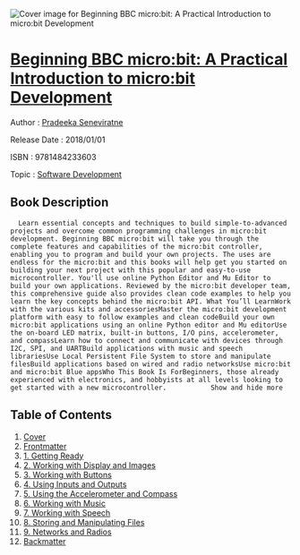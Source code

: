 ![Cover image for Beginning BBC micro:bit: A Practical Introduction to micro:bit Development](https://imgdetail.ebookreading.net/cover/cover/20200215/EB9781484233603.jpg)

[Beginning BBC micro:bit: A Practical Introduction to micro:bit Development](https://ebookreading.net/view/book/Beginning+BBC+micro%3Abit%3A+A+Practical+Introduction+to+micro%3Abit+Development-EB9781484233603_1.html "Beginning BBC micro:bit: A Practical Introduction to micro:bit Development")
====================================================================================================================

Author : [Pradeeka Seneviratne](https://ebookreading.net/search/author/Pradeeka+Seneviratne)

Release Date : 2018/01/01

ISBN : 9781484233603

Topic : [Software Development](https://ebookreading.net/search/category/software-development)

Book Description
-----------------

      Learn essential concepts and techniques to build simple-to-advanced projects and overcome common programming challenges in micro:bit development. Beginning BBC micro:bit will take you through the complete features and capabilities of the micro:bit controller, enabling you to program and build your own projects. The uses are endless for the micro:bit and this books will help get you started on building your next project with this popular and easy-to-use microcontroller. You'll use online Python Editor and Mu Editor to build your own applications. Reviewed by the micro:bit developer team, this comprehensive guide also provides clean code examples to help you learn the key concepts behind the micro:bit API. What You’ll LearnWork with the various kits and accessoriesMaster the micro:bit development platform with easy to follow examples and clean codeBuild your own micro:bit applications using an online Python editor and Mu editorUse the on-board LED matrix, built-in buttons, I/O pins, accelerometer, and compassLearn how to connect and communicate with devices through I2C, SPI, and UARTBuild applications with music and speech librariesUse Local Persistent File System to store and manipulate filesBuild applications based on wired and radio networksUse micro:bit and micro:bit Blue appsWho This Book Is ForBeginners, those already experienced with electronics, and hobbyists at all levels looking to get started with a new microcontroller.           Show and hide more                
Table of Contents
-----------------

1. [Cover](https://ebookreading.net/view/book/Beginning+BBC+micro%3Abit%3A+A+Practical+Introduction+to+micro%3Abit+Development-EB9781484233603_1.html)
1. [Frontmatter](https://ebookreading.net/view/book/Beginning+BBC+micro%3Abit%3A+A+Practical+Introduction+to+micro%3Abit+Development-EB9781484233603_2.html)
1. [1. Getting Ready](https://ebookreading.net/view/book/Beginning+BBC+micro%3Abit%3A+A+Practical+Introduction+to+micro%3Abit+Development-EB9781484233603_3.html)
1. [2. Working with Display and Images](https://ebookreading.net/view/book/Beginning+BBC+micro%3Abit%3A+A+Practical+Introduction+to+micro%3Abit+Development-EB9781484233603_4.html)
1. [3. Working with Buttons](https://ebookreading.net/view/book/Beginning+BBC+micro%3Abit%3A+A+Practical+Introduction+to+micro%3Abit+Development-EB9781484233603_5.html)
1. [4. Using Inputs and Outputs](https://ebookreading.net/view/book/Beginning+BBC+micro%3Abit%3A+A+Practical+Introduction+to+micro%3Abit+Development-EB9781484233603_6.html)
1. [5. Using the Accelerometer and Compass](https://ebookreading.net/view/book/Beginning+BBC+micro%3Abit%3A+A+Practical+Introduction+to+micro%3Abit+Development-EB9781484233603_7.html)
1. [6. Working with Music](https://ebookreading.net/view/book/Beginning+BBC+micro%3Abit%3A+A+Practical+Introduction+to+micro%3Abit+Development-EB9781484233603_8.html)
1. [7. Working with Speech](https://ebookreading.net/view/book/Beginning+BBC+micro%3Abit%3A+A+Practical+Introduction+to+micro%3Abit+Development-EB9781484233603_9.html)
1. [8. Storing and Manipulating Files](https://ebookreading.net/view/book/Beginning+BBC+micro%3Abit%3A+A+Practical+Introduction+to+micro%3Abit+Development-EB9781484233603_10.html)
1. [9. Networks and Radios](https://ebookreading.net/view/book/Beginning+BBC+micro%3Abit%3A+A+Practical+Introduction+to+micro%3Abit+Development-EB9781484233603_11.html)
1. [Backmatter](https://ebookreading.net/view/book/Beginning+BBC+micro%3Abit%3A+A+Practical+Introduction+to+micro%3Abit+Development-EB9781484233603_12.html)
